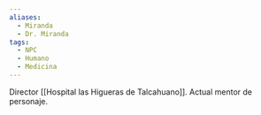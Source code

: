 ```yaml
---
aliases:
  - Miranda
  - Dr. Miranda
tags:
  - NPC
  - Humano
  - Medicina
---
```

Director [[Hospital las Higueras de Talcahuano]]. Actual mentor de personaje.